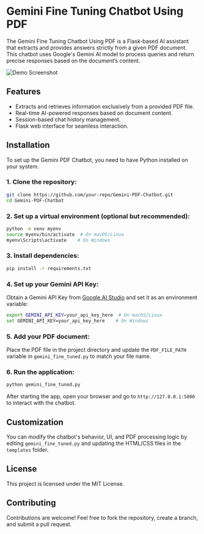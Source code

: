 # **Gemini Fine Tuning Chatbot Using PDF**

The Gemini Fine Tuning Chatbot Using PDF is a Flask-based AI assistant that extracts and provides answers strictly from a given PDF document. This chatbot uses Google's Gemini AI model to process queries and return precise responses based on the document’s content.

![Demo Screenshot]()

## Features

- Extracts and retrieves information exclusively from a provided PDF file.
- Real-time AI-powered responses based on document content.
- Session-based chat history management.
- Flask web interface for seamless interaction.

## Installation

To set up the Gemini PDF Chatbot, you need to have Python installed on your system.

### **1. Clone the repository:**
```bash
git clone https://github.com/your-repo/Gemini-PDF-Chatbot.git
cd Gemini-PDF-Chatbot
```

### **2. Set up a virtual environment (optional but recommended):**
```bash
python -m venv myenv
source myenv/bin/activate  # On macOS/Linux
myenv\Scripts\activate    # On Windows
```

### **3. Install dependencies:**
```bash
pip install -r requirements.txt
```

### **4. Set up your Gemini API Key:**
Obtain a Gemini API Key from [Google AI Studio](https://aistudio.google.com/app/apikey) and set it as an environment variable:
```bash
export GEMINI_API_KEY=your_api_key_here  # On macOS/Linux
set GEMINI_API_KEY=your_api_key_here    # On Windows
```

### **5. Add your PDF document:**
Place the PDF file in the project directory and update the `PDF_FILE_PATH` variable in `gemini_fine_tuned.py` to match your file name.

### **6. Run the application:**
```bash
python gemini_fine_tuned.py
```
After starting the app, open your browser and go to `http://127.0.0.1:5000` to interact with the chatbot.

## Customization
You can modify the chatbot's behavior, UI, and PDF processing logic by editing `gemini_fine_tuned.py` and updating the HTML/CSS files in the `templates` folder.

## License
This project is licensed under the MIT License.

## Contributing
Contributions are welcome! Feel free to fork the repository, create a branch, and submit a pull request.
